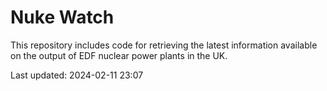 # Nuke Watch

This repository includes code for retrieving the latest information available on the output of EDF nuclear power plants in the UK.

Last updated: 2024-02-11 23:07